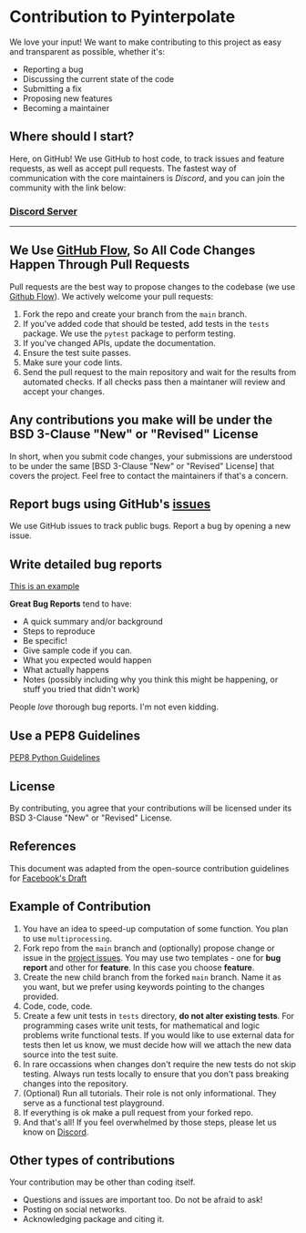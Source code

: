 # Contribution to Pyinterpolate

We love your input! We want to make contributing to this project as easy and transparent as possible, whether it's:

* Reporting a bug
* Discussing the current state of the code
* Submitting a fix
* Proposing new features
* Becoming a maintainer

## Where should I start?

Here, on GitHub! We use GitHub to host code, to track issues and feature requests, as well as accept pull requests.
The fastest way of communication with the core maintainers is *Discord*, and you can join the community with the link below:

### **[Discord Server](https://discord.gg/3EMuRkj)**

---

## We Use [GitHub Flow](https://guides.github.com/introduction/flow/index.html), So All Code Changes Happen Through Pull Requests
Pull requests are the best way to propose changes to the codebase (we use [Github Flow](https://guides.github.com/introduction/flow/index.html)). We actively welcome your pull requests:

1. Fork the repo and create your branch from the `main` branch.
2. If you've added code that should be tested, add tests in the `tests` package. We use the `pytest` package to perform testing.
3. If you've changed APIs, update the documentation.
4. Ensure the test suite passes.
5. Make sure your code lints.
6. Send the pull request to the main repository and wait for the results from automated checks. If all checks pass then a maintaner will review and accept your changes.

## Any contributions you make will be under the BSD 3-Clause "New" or "Revised" License
In short, when you submit code changes, your submissions are understood to be under the same [BSD 3-Clause "New" or "Revised" License] that covers the project. Feel free to contact the maintainers if that's a concern.

## Report bugs using GitHub's [issues](https://github.com/DataverseLabs/pyinterpolate/issues)
We use GitHub issues to track public bugs. Report a bug by opening a new issue.

## Write detailed bug reports
[This is an example](https://github.com/DataverseLabs/pyinterpolate/issues/4)

**Great Bug Reports** tend to have:

- A quick summary and/or background
- Steps to reproduce
- Be specific!
- Give sample code if you can.
- What you expected would happen
- What actually happens
- Notes (possibly including why you think this might be happening, or stuff you tried that didn't work)

People *love* thorough bug reports. I'm not even kidding.

## Use a PEP8 Guidelines
[PEP8 Python Guidelines](https://www.python.org/dev/peps/pep-0008/)

## License
By contributing, you agree that your contributions will be licensed under its BSD 3-Clause "New" or "Revised" License.

## References
This document was adapted from the open-source contribution guidelines for [Facebook's Draft](https://github.com/facebook/draft-js/blob/a9316a723f9e918afde44dea68b5f9f39b7d9b00/CONTRIBUTING.md)

## Example of Contribution

1. You have an idea to speed-up computation of some function. You plan to use `multiprocessing`.
2. Fork repo from the `main` branch and (optionally) propose change or issue in the [project issues](https://github.com/szymon-datalions/pyinterpolate/issues). You may use two templates - one for **bug report** and other for **feature**. In this case you choose **feature**.
3. Create the new child branch from the forked `main` branch. Name it as you want, but we prefer using keywords pointing to the changes provided.
4. Code, code, code.
5. Create a few unit tests in `tests` directory, **do not alter existing tests**. For programming cases write unit tests, for mathematical and logic problems write functional tests. If you would like to use external data for tests then let us know, we must decide how will we attach the new data source into the test suite.
6. In rare occassions when changes don't require the new tests do not skip testing. Always run tests locally to ensure that you don't pass breaking changes into the repository.
7. (Optional) Run all tutorials. Their role is not only informational. They serve as a functional test playground.
8. If everything is ok make a pull request from your forked repo.
9. And that's all! If you feel overwhelmed by those steps, please let us know on [Discord](https://discord.gg/3EMuRkj).

## Other types of contributions

Your contribution may be other than coding itself.

- Questions and issues are important too. Do not be afraid to ask!
- Posting on social networks.
- Acknowledging package and citing it.